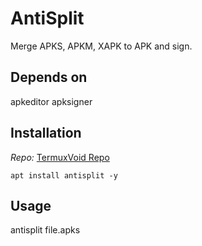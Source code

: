 # AntiSplit

Merge APKS, APKM, XAPK to APK and sign.

## Depends on

apkeditor
apksigner

## Installation
*Repo:* [TermuxVoid Repo](https://termuxvoid.github.io/)

```
apt install antisplit -y
```

## Usage

antisplit file.apks
